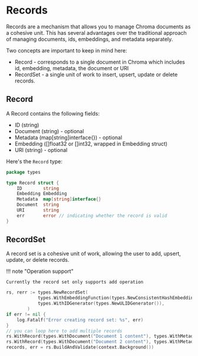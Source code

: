 # Records

Records are a mechanism that allows you to manage Chroma documents as a cohesive unit. This has several advantages over
the traditional approach of managing documents, ids, embeddings, and metadata separately.

Two concepts are important to keep in mind here:

- Record - corresponds to a single document in Chroma which includes id, embedding, metadata, the document or URI
- RecordSet - a single unit of work to insert, upsert, update or delete records.


## Record

A Record contains the following fields:

- ID (string)
- Document (string) - optional
- Metadata (map[string]interface{}) - optional
- Embedding ([]float32 or []int32, wrapped in Embedding struct)
- URI (string) - optional

Here's the `Record` type:

```go
package types

type Record struct {
	ID        string
	Embedding Embedding
	Metadata  map[string]interface{}
	Document  string
	URI       string
	err       error // indicating whether the record is valid
}
```

## RecordSet

A record set is a cohesive unit of work, allowing the user to add, upsert, update, or delete records.


!!! note "Operation support"

    Currently the record set only supports add operation

```go
rs, rerr := types.NewRecordSet(
			types.WithEmbeddingFunction(types.NewConsistentHashEmbeddingFunction()),
			types.WithIDGenerator(types.NewULIDGenerator()),
		)
if err != nil {
    log.Fatalf("Error creating record set: %s", err)
}
// you can loop here to add multiple records
rs.WithRecord(types.WithDocument("Document 1 content"), types.WithMetadata("key1", "value1"))
rs.WithRecord(types.WithDocument("Document 2 content"), types.WithMetadata("key2", "value2"))
records, err = rs.BuildAndValidate(context.Background())

```